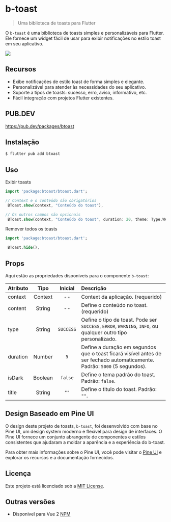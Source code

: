 # b-toast

> Uma biblioteca de toasts para Flutter

O `b-toast` é uma biblioteca de toasts simples e personalizáveis para Flutter. Ele fornece um widget fácil de usar para exibir notificações no estilo toast em seu aplicativo.

![](https://raw.githubusercontent.com/BtreeDevelopers/btoastflutter/main/exemplo.gif)

## Recursos

- Exibe notificações de estilo toast de forma simples e elegante.
- Personalizável para atender às necessidades do seu aplicativo.
- Suporte a tipos de toasts: sucesso, erro, aviso, informativo, etc.
- Fácil integração com projetos Flutter existentes.

## PUB.DEV

https://pub.dev/packages/btoast

## Instalação

```bash
$ flutter pub add btoast
```

## Uso

Exibir toasts
```dart
import 'package:btoast/btoast.dart';

// Context e o conteúdo são obrigatórios 
 BToast.show(context, "Conteúdo do toast"),

// Os outros campos são opcionais 
 BToast.show(context, "Conteúdo do toast", duration: 20, theme: Type.WARNING, isDark: true,title: 'Teste');
```

Remover todos os toasts
```dart
import 'package:btoast/btoast.dart';

 BToast.hide(),
```

## Props

Aqui estão as propriedades disponíveis para o componente `b-toast`:

| Atributo |  Tipo   |  Inicial  | Descrição                                                                                                                       |
| :------- | :-----: | :-------: | :------------------------------------------------------------------------------------------------------------------------------ |
| context  | Context  |    --     | Context da aplicação. (requerido)                                                                                         |
| content  | String  |    --     | Define o conteúdo no toast. (requerido)                                                                                         |
| type     | String  | `SUCCESS` | Oefine o tipo de toast. Pode ser `SUCCESS`, `ERROR`, `WARNING`, `INFO`, ou qualquer outro tipo personalizado.                   |
| duration | Number  |  `5`   | Define a duração em segundos que o toast ficará visível antes de ser fechado automaticamente. Padrão: `5000` (5 segundos). |
| isDark   | Boolean |  `false`  | Define o tema padrão do toast. Padrão: `false`. |
| title   | String |  `""`  | Define o titulo do toast. Padrão: `""`. |

## Design Baseado em Pine UI

O design deste projeto de toasts, `b-toast`, foi desenvolvido com base no Pine UI, um design system moderno e flexível para design de interfaces. O Pine UI fornece um conjunto abrangente de componentes e estilos consistentes que ajudaram a moldar a aparência e a experiência do b-toast.

Para obter mais informações sobre o Pine UI, você pode visitar o [Pine UI](https://www.behance.net/gallery/161882269/Design-System-Pine-UI-v1-bTree) e explorar os recursos e a documentação fornecidos.

## Licença

Este projeto está licenciado sob a [MIT License](https://opensource.org/licenses/MIT).

## Outras versões

 - Disponivel para Vue 2 [NPM](https://www.npmjs.com/package/b-toast)
